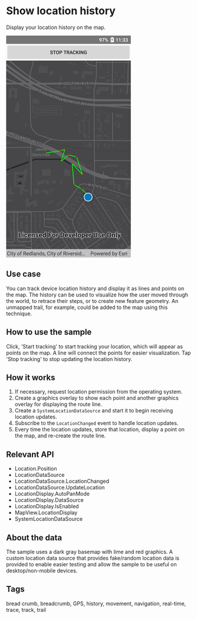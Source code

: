 # Show location history

Display your location history on the map.

![Image of show location history](ShowLocationHistory.jpg)

## Use case

You can track device location history and display it as lines and points on the map. The history can be used to visualize how the user moved through the world, to retrace their steps, or to create new feature geometry. An unmapped trail, for example, could be added to the map using this technique.

## How to use the sample

Click, 'Start tracking' to start tracking your location, which will appear as points on the map. A line will connect the points for easier visualization. Tap 'Stop tracking' to stop updating the location history.

## How it works

1. If necessary, request location permission from the operating system.
2. Create a graphics overlay to show each point and another graphics overlay for displaying the route line.
3. Create a `SystemLocationDataSource` and start it to begin receiving location updates.
4. Subscribe to the `LocationChanged` event to handle location updates.
5. Every time the location updates, store that location, display a point on the map, and re-create the route line.

## Relevant API

* Location.Position
* LocationDataSource
* LocationDataSource.LocationChanged
* LocationDataSource.UpdateLocation
* LocationDisplay.AutoPanMode
* LocationDisplay.DataSource
* LocationDisplay.IsEnabled
* MapView.LocationDisplay
* SystemLocationDataSource

## About the data

The sample uses a dark gray basemap with lime and red graphics. A custom location data source that provides fake/random location data is provided to enable easier testing and allow the sample to be useful on desktop/non-mobile devices.

## Tags

bread crumb, breadcrumb, GPS, history, movement, navigation, real-time, trace, track, trail